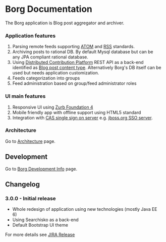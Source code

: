 Borg Documentation
==================

The Borg application is Blog post aggregator and archiver.

### Application features

1. Parsing remote feeds supporting [ATOM](http://en.wikipedia.org/wiki/Atom_(standard)) and [RSS](http://en.wikipedia.org/wiki/RSS) standards.
2. Archiving posts to rational DB. By default Mysql database but can be any JPA compliant rational database.
3. Using [Distributed Contribution Platform](https://github.com/jbossorg/dcp-api) REST API as a back-end identified as [Blog post content type](https://github.com/jbossorg/dcp-api/blob/master/documentation/rest-api/content/blogpost.md). Alternatively Borg's DB itself can be used but needs application customization.
4. Feeds categorization into groups
5. Feed administration based on group/feed administrator roles

### UI main features

1. Responsive UI using [Zurb Foundation 4](http://foundation.zurb.com/docs/v/4.3.2/)
2. Mobile friendly app with offline support using HTML5 standard
3. Integration with [CAS single sign on server](http://www.jasig.org/cas) e.g. [jboss.org SSO server](https://sso.jboss.org).

### Architecture

Go to [Architecture](architecture.md) page.

Development
-----------

Go to [Borg Development Info](development.md) page.


Changelog
---------

### 3.0.0 - Initial release

* Whole redesign of application using new technologies (mostly Java EE 6)
* Using Searchisko as a back-end
* Default Bootstrap UI theme

For more details see [JIRA Release](https://issues.jboss.org/browse/ORG/fixforversion/12319774)
